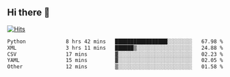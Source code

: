 ## Hi there 👋

<!--
**alihaqberdi/alihaqberdi** is a ✨ _special_ ✨ repository because its `README.md` (this file) appears on your GitHub profile.

Here are some ideas to get you started:

- 🔭 I’m currently working on ...
- 🌱 I’m currently learning ...
- 👯 I’m looking to collaborate on ...
- 🤔 I’m looking for help with ...
- 💬 Ask me about ...
- 📫 How to reach me: ...
- 😄 Pronouns: ...
- ⚡ Fun fact: ...
-->

[![Hits](https://hits.sh/github.com/alihaqberdi.svg)](https://hits.sh/github.com/alihaqberdi/)

<!--START_SECTION:waka-->

```txt
Python             8 hrs 42 mins   █████████████████░░░░░░░░   67.98 %
XML                3 hrs 11 mins   ██████▒░░░░░░░░░░░░░░░░░░   24.88 %
CSV                17 mins         ▓░░░░░░░░░░░░░░░░░░░░░░░░   02.23 %
YAML               15 mins         ▓░░░░░░░░░░░░░░░░░░░░░░░░   02.05 %
Other              12 mins         ▒░░░░░░░░░░░░░░░░░░░░░░░░   01.58 %
```

<!--END_SECTION:waka-->
